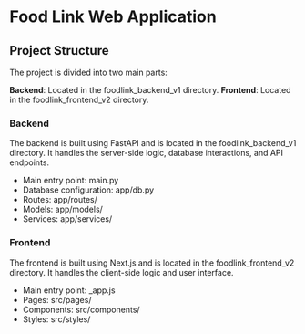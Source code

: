 # Food Link Web Application

## Project Structure

The project is divided into two main parts:

**Backend**: Located in the foodlink_backend_v1 directory.
**Frontend**: Located in the foodlink_frontend_v2 directory.

### Backend

The backend is built using FastAPI and is located in the foodlink_backend_v1 directory. It handles the server-side logic, database interactions, and API endpoints.

- Main entry point: main.py
- Database configuration: app/db.py
- Routes: app/routes/
- Models: app/models/
- Services: app/services/

### Frontend

The frontend is built using Next.js and is located in the foodlink_frontend_v2 directory. It handles the client-side logic and user interface.

- Main entry point: \_app.js
- Pages: src/pages/
- Components: src/components/
- Styles: src/styles/

